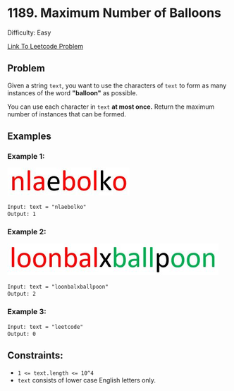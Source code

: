 # 1189. Maximum Number of Balloons
Difficulty: Easy

[Link To Leetcode Problem](https://leetcode.com/problems/maximum-number-of-balloons/)

## Problem
Given a string `text`, you want to use the characters of `text` to form as many instances of the word **"balloon"** as possible.

You can use each character in `text` **at most once.** Return the maximum number of instances that can be formed.

## Examples
### Example 1:
![example1](./example1.jpg)
```
Input: text = "nlaebolko"
Output: 1
```
### Example 2:
![example2](./example2.jpg)
```
Input: text = "loonbalxballpoon"
Output: 2
```
### Example 3:
```
Input: text = "leetcode"
Output: 0
```

## Constraints:
- `1 <= text.length <= 10^4`
- `text` consists of lower case English letters only.